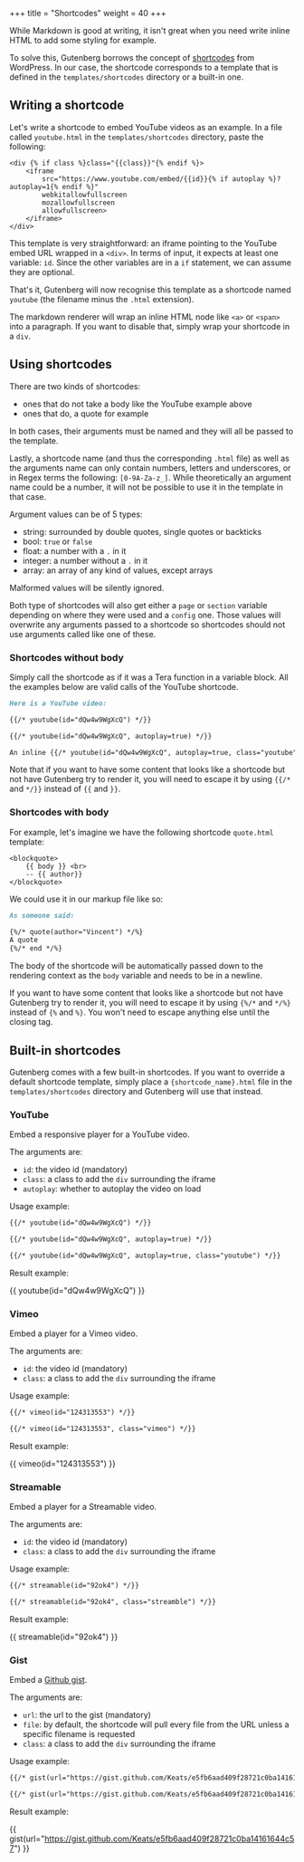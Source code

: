 +++
title = "Shortcodes"
weight = 40
+++

While Markdown is good at writing, it isn't great when you need write inline
HTML to add some styling for example.

To solve this, Gutenberg borrows the concept of [shortcodes](https://codex.wordpress.org/Shortcode_API)
from WordPress.
In our case, the shortcode corresponds to a template that is defined in the `templates/shortcodes` directory or a built-in one.

## Writing a shortcode
Let's write a shortcode to embed YouTube videos as an example.
In a file called `youtube.html` in the `templates/shortcodes` directory, paste the
following:

```jinja2
<div {% if class %}class="{{class}}"{% endif %}>
    <iframe
        src="https://www.youtube.com/embed/{{id}}{% if autoplay %}?autoplay=1{% endif %}"
        webkitallowfullscreen
        mozallowfullscreen
        allowfullscreen>
    </iframe>
</div>
```

This template is very straightforward: an iframe pointing to the YouTube embed URL wrapped in a `<div>`.
In terms of input, it expects at least one variable: `id`. Since the other variables
are in a `if` statement, we can assume they are optional.

That's it, Gutenberg will now recognise this template as a shortcode named `youtube` (the filename minus the `.html` extension).

The markdown renderer will wrap an inline HTML node like `<a>` or `<span>` into a paragraph. If you want to disable that,
simply wrap your shortcode in a `div`.

## Using shortcodes

There are two kinds of shortcodes:

- ones that do not take a body like the YouTube example above
- ones that do, a quote for example

In both cases, their arguments must be named and they will all be passed to the template.

Lastly, a shortcode name (and thus the corresponding `.html` file) as well as the arguments name
can only contain numbers, letters and underscores, or in Regex terms the following: `[0-9A-Za-z_]`.
While theoretically an argument name could be a number, it will not be possible to use it in the template in that case.

Argument values can be of 5 types:

- string: surrounded by double quotes, single quotes or backticks
- bool: `true` or `false`
- float: a number with a `.` in it
- integer: a number without a `.` in it
- array: an array of any kind of values, except arrays

Malformed values will be silently ignored.

Both type of shortcodes will also get either a `page` or `section` variable depending on where they were used and a `config`
one. Those values will overwrite any arguments passed to a shortcode so shortcodes should not use arguments called like one
of these.

### Shortcodes without body

Simply call the shortcode as if it was a Tera function in a variable block. All the examples below are valid
calls of the YouTube shortcode.

```md
Here is a YouTube video:

{{/* youtube(id="dQw4w9WgXcQ") */}}

{{/* youtube(id="dQw4w9WgXcQ", autoplay=true) */}}

An inline {{/* youtube(id="dQw4w9WgXcQ", autoplay=true, class="youtube") */}} shortcode
```

Note that if you want to have some content that looks like a shortcode but not have Gutenberg try to render it,
you will need to escape it by using `{{/*` and `*/}}` instead of `{{` and `}}`.

### Shortcodes with body
For example, let's imagine we have the following shortcode `quote.html` template:

```jinja2
<blockquote>
    {{ body }} <br>
    -- {{ author}}
</blockquote>
```

We could use it in our markup file like so:

```md
As someone said:

{%/* quote(author="Vincent") */%}
A quote
{%/* end */%}
```

The body of the shortcode will be automatically passed down to the rendering context as the `body` variable and needs
to be in a newline.

If you want to have some content that looks like a shortcode but not have Gutenberg try to render it,
you will need to escape it by using `{%/*` and `*/%}` instead of `{%` and `%}`. You won't need to escape
anything else until the closing tag.

## Built-in shortcodes

Gutenberg comes with a few built-in shortcodes. If you want to override a default shortcode template,
simply place a `{shortcode_name}.html` file in the `templates/shortcodes` directory and Gutenberg will
use that instead.

### YouTube
Embed a responsive player for a YouTube video.

The arguments are:

- `id`: the video id (mandatory)
- `class`: a class to add the `div` surrounding the iframe
- `autoplay`: whether to autoplay the video on load

Usage example:

```md
{{/* youtube(id="dQw4w9WgXcQ") */}}

{{/* youtube(id="dQw4w9WgXcQ", autoplay=true) */}}

{{/* youtube(id="dQw4w9WgXcQ", autoplay=true, class="youtube") */}}
```

Result example:

{{ youtube(id="dQw4w9WgXcQ") }}

### Vimeo
Embed a player for a Vimeo video.

The arguments are:

- `id`: the video id (mandatory)
- `class`: a class to add the `div` surrounding the iframe

Usage example:

```md
{{/* vimeo(id="124313553") */}}

{{/* vimeo(id="124313553", class="vimeo") */}}
```

Result example:

{{ vimeo(id="124313553") }}

### Streamable
Embed a player for a Streamable video.

The arguments are:

- `id`: the video id (mandatory)
- `class`: a class to add the `div` surrounding the iframe

Usage example:

```md
{{/* streamable(id="92ok4") */}}

{{/* streamable(id="92ok4", class="streamble") */}}
```

Result example:

{{ streamable(id="92ok4") }}

### Gist
Embed a [Github gist](https://gist.github.com).

The arguments are:

- `url`: the url to the gist (mandatory)
- `file`: by default, the shortcode will pull every file from the URL unless a specific filename is requested
- `class`: a class to add the `div` surrounding the iframe

Usage example:

```md
{{/* gist(url="https://gist.github.com/Keats/e5fb6aad409f28721c0ba14161644c57") */}}

{{/* gist(url="https://gist.github.com/Keats/e5fb6aad409f28721c0ba14161644c57", class="gist") */}}
```

Result example:

{{ gist(url="https://gist.github.com/Keats/e5fb6aad409f28721c0ba14161644c57") }}
